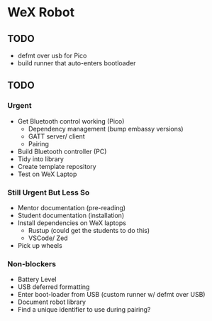 # WeX Robot

## TODO

- defmt over usb for Pico
- build runner that auto-enters bootloader

## TODO

### Urgent

- Get Bluetooth control working (Pico)
  - Dependency management (bump embassy versions)
  - GATT server/ client
  - Pairing
- Build Bluetooth controller (PC)
- Tidy into library
- Create template repository
- Test on WeX Laptop

### Still Urgent But Less So

- Mentor documentation (pre-reading)
- Student documentation (installation)
- Install dependencies on WeX laptops
  - Rustup (could get the students to do this)
  - VSCode/ Zed
- Pick up wheels

### Non-blockers

- Battery Level
- USB deferred formatting
- Enter boot-loader from USB (custom runner w/ defmt over USB)
- Document robot library
- Find a unique identifier to use during pairing?
